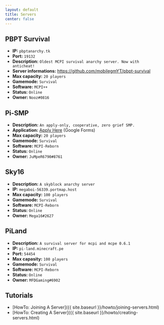 ```yaml
---
layout: default
title: Servers
center: false
---
```


## PBPT Survival
- **IP:** ``pbptanarchy.tk``
- **Port:** ``19132``
- **Description:** ``Oldest MCPI survival anarchy server. Now with anticheat!``
- **Server informations:** https://github.com/mobilegmYT/pbpt-survival
- **Max capacity:** ``20 players``
- **Gamemode:** ``Survival``
- **Software:** ``MCPI++``
- **Status:** ``Online``
- **Owner:** ``Nooz#0816``

## Pi-SMP
- **Description:** ``An apply-only, cooperative, zero grief SMP.``
- **Application:** [Apply Here](https://forms.gle/rx44y3vpeppi9zG86) (Google Forms)
- **Max capacity:** ``20 players``
- **Gamemode:** ``Survival``
- **Software:** ``MCPI-Reborn``
- **Status:** ``Online``
- **Owner:** ``JuMpeR6790#8761``

## Sky16 
- **Description:** ``A skyblock anarchy server ``
- **IP:** ``megaboi-56339.portmap.host``
- **Max capacity:** ``100 players``
- **Gamemode:** ``Survival``
- **Software:** ``MCPI-Reborn``
- **Status:** ``Online``
- **Owner:** ``Mega16#2627``

## PiLand
- **Description:** ``A survival server for mcpi and mcpe 0.6.1``
- **IP:** ``pi-land.minecraft.pe``
- **Port:** ``54454``
- **Max capasity:** ``100 players``
- **Gamemode:** ``Survival``
- **Software:** ``MCPI-Reborn``
- **Status:** ``Online``
- **Owner:** ``MFDGaming#6902``

## Tutorials
- [HowTo: Joining A Server]({{ site.baseurl }}/howto/joining-servers.html)
- [HowTo: Creating A Server]({{ site.baseurl }}/howto/creating-servers.html)
